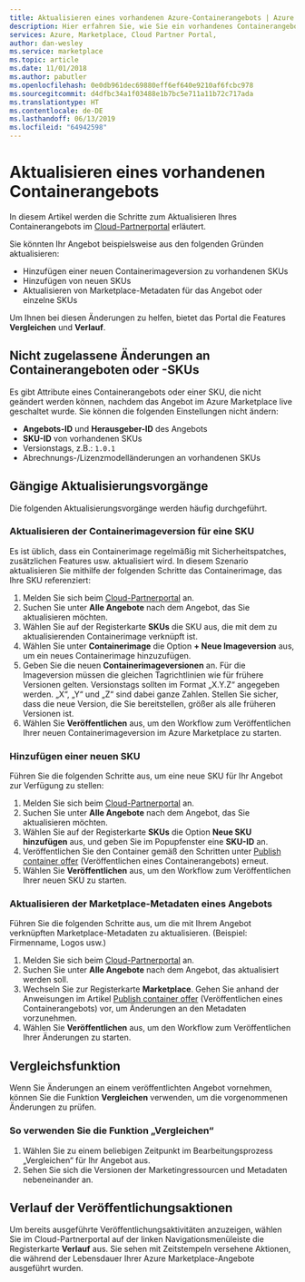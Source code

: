 ```yaml
---
title: Aktualisieren eines vorhandenen Azure-Containerangebots | Azure Marketplace
description: Hier erfahren Sie, wie Sie ein vorhandenes Containerangebot im Azure Marketplace aktualisieren.
services: Azure, Marketplace, Cloud Partner Portal,
author: dan-wesley
ms.service: marketplace
ms.topic: article
ms.date: 11/01/2018
ms.author: pabutler
ms.openlocfilehash: 0e0db961dec69880eff6ef640e9210af6fcbc978
ms.sourcegitcommit: d4dfbc34a1f03488e1b7bc5e711a11b72c717ada
ms.translationtype: HT
ms.contentlocale: de-DE
ms.lasthandoff: 06/13/2019
ms.locfileid: "64942598"
---
```

# <a name="update-an-existing-container-offer"></a>Aktualisieren eines vorhandenen Containerangebots

In diesem Artikel werden die Schritte zum Aktualisieren Ihres Containerangebots im [Cloud-Partnerportal](https://cloudpartner.azure.com/) erläutert.

Sie könnten Ihr Angebot beispielsweise aus den folgenden Gründen aktualisieren:

-  Hinzufügen einer neuen Containerimageversion zu vorhandenen SKUs
-  Hinzufügen von neuen SKUs
-  Aktualisieren von Marketplace-Metadaten für das Angebot oder einzelne SKUs

Um Ihnen bei diesen Änderungen zu helfen, bietet das Portal die Features **Vergleichen** und **Verlauf**.  


## <a name="unpermitted-changes-to-a-container-offer-or-sku"></a>Nicht zugelassene Änderungen an Containerangeboten oder -SKUs

Es gibt Attribute eines Containerangebots oder einer SKU, die nicht geändert werden können, nachdem das Angebot im Azure Marketplace live geschaltet wurde. Sie können die folgenden Einstellungen nicht ändern:

-  **Angebots-ID** und **Herausgeber-ID** des Angebots
-  **SKU-ID** von vorhandenen SKUs
-  Versionstags, z.B.: `1.0.1`
-  Abrechnungs-/Lizenzmodelländerungen an vorhandenen SKUs

## <a name="common-update-operations"></a>Gängige Aktualisierungsvorgänge

Die folgenden Aktualisierungsvorgänge werden häufig durchgeführt.

### <a name="update-container-image-version-for-a-sku"></a>Aktualisieren der Containerimageversion für eine SKU

Es ist üblich, dass ein Containerimage regelmäßig mit Sicherheitspatches, zusätzlichen Features usw. aktualisiert wird. In diesem Szenario aktualisieren Sie mithilfe der folgenden Schritte das Containerimage, das Ihre SKU referenziert:

1. Melden Sie sich beim [Cloud-Partnerportal](https://cloudpartner.azure.com/) an.
2. Suchen Sie unter **Alle Angebote** nach dem Angebot, das Sie aktualisieren möchten.
3. Wählen Sie auf der Registerkarte **SKUs** die SKU aus, die mit dem zu aktualisierenden Containerimage verknüpft ist.
4. Wählen Sie unter **Containerimage** die Option **+ Neue Imageversion** aus, um ein neues Containerimage hinzuzufügen.
5. Geben Sie die neuen **Containerimageversionen** an. Für die Imageversion müssen die gleichen Tagrichtlinien wie für frühere Versionen gelten. Versionstags sollten im Format „X.Y.Z“ angegeben werden. „X“, „Y“ und „Z“ sind dabei ganze Zahlen. Stellen Sie sicher, dass die neue Version, die Sie bereitstellen, größer als alle früheren Versionen ist.
6. Wählen Sie **Veröffentlichen** aus, um den Workflow zum Veröffentlichen Ihrer neuen Containerimageversion im Azure Marketplace zu starten.

### <a name="add-a-new-sku"></a>Hinzufügen einer neuen SKU

Führen Sie die folgenden Schritte aus, um eine neue SKU für Ihr Angebot zur Verfügung zu stellen:

1. Melden Sie sich beim [Cloud-Partnerportal](https://cloudpartner.azure.com/) an.
2. Suchen Sie unter **Alle Angebote** nach dem Angebot, das Sie aktualisieren möchten.
3. Wählen Sie auf der Registerkarte **SKUs** die Option **Neue SKU hinzufügen** aus, und geben Sie im Popupfenster eine **SKU-ID** an.
4. Veröffentlichen Sie den Container gemäß den Schritten unter [Publish container offer](./cpp-publish-offer.md) (Veröffentlichen eines Containerangebots) erneut.
5. Wählen Sie **Veröffentlichen** aus, um den Workflow zum Veröffentlichen Ihrer neuen SKU zu starten.

### <a name="update-offer-marketplace-metadata"></a>Aktualisieren der Marketplace-Metadaten eines Angebots

Führen Sie die folgenden Schritte aus, um die mit Ihrem Angebot verknüpften Marketplace-Metadaten zu aktualisieren. (Beispiel: Firmenname, Logos usw.)

1. Melden Sie sich beim [Cloud-Partnerportal](https://cloudpartner.azure.com/) an.
2. Suchen Sie unter **Alle Angebote** nach dem Angebot, das aktualisiert werden soll.
3. Wechseln Sie zur Registerkarte **Marketplace**. Gehen Sie anhand der Anweisungen im Artikel [Publish container offer](./cpp-publish-offer.md) (Veröffentlichen eines Containerangebots) vor, um Änderungen an den Metadaten vorzunehmen.
4. Wählen Sie **Veröffentlichen** aus, um den Workflow zum Veröffentlichen Ihrer Änderungen zu starten.

## <a name="compare-feature"></a>Vergleichsfunktion

Wenn Sie Änderungen an einem veröffentlichten Angebot vornehmen, können Sie die Funktion **Vergleichen** verwenden, um die vorgenommenen Änderungen zu prüfen.

### <a name="to-use-the-compare-feature"></a>So verwenden Sie die Funktion „Vergleichen“

1. Wählen Sie zu einem beliebigen Zeitpunkt im Bearbeitungsprozess „Vergleichen“ für Ihr Angebot aus.
2. Sehen Sie sich die Versionen der Marketingressourcen und Metadaten nebeneinander an.


## <a name="history-of-publishing-actions"></a>Verlauf der Veröffentlichungsaktionen

Um bereits ausgeführte Veröffentlichungsaktivitäten anzuzeigen, wählen Sie im Cloud-Partnerportal auf der linken Navigationsmenüleiste die Registerkarte **Verlauf** aus. Sie sehen mit Zeitstempeln versehene Aktionen, die während der Lebensdauer Ihrer Azure Marketplace-Angebote ausgeführt wurden.